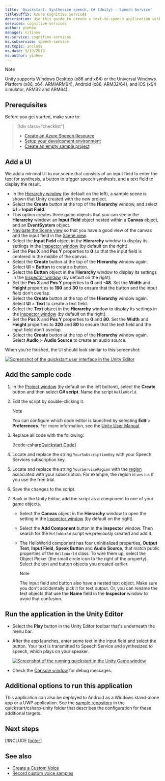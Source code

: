 ```yaml
---
title: 'Quickstart: Synthesize speech, C# (Unity) - Speech Service'
titleSuffix: Azure Cognitive Services
description: Use this guide to create a text-to-speech application with Unity and the Speech SDK for Unity. When finished, you can synthesize speech from text in real time to your device's speaker.
services: cognitive-services
author: yinhew
manager: nitinme
ms.service: cognitive-services
ms.subservice: speech-service
ms.topic: include
ms.date: 9/19/2019
ms.author: yinhew
---
```


> [!NOTE]
> Unity supports Windows Desktop (x86 and x64) or the Universal Windows Platform (x86, x64, ARM/ARM64), Android (x86, ARM32/64), and iOS (x64 simulator, ARM32 and ARM64).

## Prerequisites

Before you get started, make sure to:

> [!div class="checklist"]
> * [Create an Azure Speech Resource](../../../../get-started.md)
> * [Setup your development environment](../../../../quickstarts/setup-platform.md?tabs=unity)
> * [Create an empty sample project](../../../../quickstarts/create-project.md?tabs=unity)

## Add a UI

We add a minimal UI to our scene that consists of an input field to enter the text for synthesis, a button to trigger speech synthesis, and a text field to display the result.

* In the [Hierarchy window](https://docs.unity3d.com/Manual/Hierarchy.html) (by default on the left), a sample scene is shown that Unity created with the new project.
* Select the **Create** button at the top of the **Hierarchy** window, and select **UI** > **Input Field**.
* This option creates three game objects that you can see in the **Hierarchy** window: an **Input Field** object nested within a **Canvas** object, and an **EventSystem** object.
* [Navigate the Scene view](https://docs.unity3d.com/Manual/SceneViewNavigation.html) so that you have a good view of the canvas and the input field in the [Scene view](https://docs.unity3d.com/Manual/UsingTheSceneView.html).
* Select the **Input Field** object in the **Hierarchy** window to display its settings in the [Inspector window](https://docs.unity3d.com/Manual/UsingTheInspector.html) (by default on the right).
* Set the **Pos X** and **Pos Y** properties to **0** so that the input field is centered in the middle of the canvas.
* Select the **Create** button at the top of the **Hierarchy** window again. Select **UI** > **Button** to create a button.
* Select the **Button** object in the **Hierarchy** window to display its settings in the [Inspector window](https://docs.unity3d.com/Manual/UsingTheInspector.html) (by default on the right).
* Set the **Pos X** and **Pos Y** properties to **0** and **-48**. Set the **Width** and **Height** properties to **160** and **30** to ensure that the button and the input field don't overlap.
* Select the **Create** button at the top of the **Hierarchy** window again. Select **UI** > **Text** to create a text field.
* Select the **Text** object in the **Hierarchy** window to display its settings in the [Inspector window](https://docs.unity3d.com/Manual/UsingTheInspector.html) (by default on the right).
* Set the **Pos X** and **Pos Y** properties to **0** and **80**. Set the **Width** and **Height** properties to **320** and **80** to ensure that the text field and the input field don't overlap.
* Select the **Create** button at the top of the **Hierarchy** window again. Select **Audio** > **Audio Source** to create an audio source.

When you're finished, the UI should look similar to this screenshot:

[![Screenshot of the quickstart user interface in the Unity Editor](~/articles/cognitive-services/Speech-Service/media/sdk/qs-tts-csharp-unity-ui-inline.png)](~/articles/cognitive-services/Speech-Service/media/sdk/qs-tts-csharp-unity-ui-expanded.png#lightbox)

## Add the sample code

1. In the [Project window](https://docs.unity3d.com/Manual/ProjectView.html) (by default on the left bottom), select the **Create** button and then select **C# script**. Name the script `HelloWorld`.

1. Edit the script by double-clicking it.

   > [!NOTE]
   > You can configure which code editor is launched by selecting **Edit** > **Preferences**. For more information, see the [Unity User Manual](https://docs.unity3d.com/Manual/Preferences.html).

1. Replace all code with the following:

   [!code-csharp[Quickstart Code](~/samples-cognitive-services-speech-sdk/quickstart/csharp/unity/text-to-speech/Assets/Scripts/HelloWorld.cs#code)]

1. Locate and replace the string `YourSubscriptionKey` with your Speech Services subscription key.

1. Locate and replace the string `YourServiceRegion` with the [region](~/articles/cognitive-services/Speech-Service/regions.md) associated with your subscription. For example, the region is `westus` if you use the free trial.

1. Save the changes to the script.

1. Back in the Unity Editor, add the script as a component to one of your game objects.

   * Select the **Canvas** object in the **Hierarchy** window to open the setting in the [Inspector window](https://docs.unity3d.com/Manual/UsingTheInspector.html) (by default on the right).
   * Select the **Add Component** button in the **Inspector** window. Then search for the `HelloWorld` script we previously created and add it.
   * The HelloWorld component has four uninitialized properties, **Output Text**, **Input Field**, **Speak Button** and **Audio Source**, that match public properties of the `HelloWorld` class.
     To wire them up, select the Object Picker (the small circle icon to the right of the property). Select the text and button objects you created earlier.

     > [!NOTE]
     > The input field and button also have a nested text object. Make sure you don't accidentally pick it for text output. Or, you can rename the text objects that use the **Name** field in the **Inspector** window to avoid that confusion.

## Run the application in the Unity Editor

* Select the **Play** button in the Unity Editor toolbar that's underneath the menu bar.
* After the app launches, enter some text in the input field and select the button. Your text is transmitted to Speech Service and synthesized to speech, which plays on your speaker.

  [![Screenshot of the running quickstart in the Unity Game window](~/articles/cognitive-services/speech-service/media/sdk/qs-tts-csharp-unity-output-inline.png)](~/articles/cognitive-services/speech-service/media/sdk/qs-tts-csharp-unity-output-expanded.png#lightbox)

* Check the [Console window](https://docs.unity3d.com/Manual/Console.html) for debug messages.

## Additional options to run this application

This application can also be deployed to Android as a Windows stand-alone app or a UWP application.
See the [sample repository](https://aka.ms/csspeech/samples) in the quickstart/csharp-unity folder that describes the configuration for these additional targets.

## Next steps

[!INCLUDE [footer](./footer.md)]

## See also

- [Create a Custom Voice](~/articles/cognitive-services/Speech-Service/how-to-custom-voice-create-voice.md)
- [Record custom voice samples](~/articles/cognitive-services/Speech-Service/record-custom-voice-samples.md)
